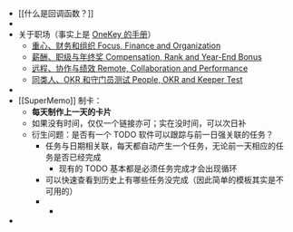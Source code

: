 - [[什么是回调函数？]]
-
- 关于职场（事实上是 [OneKey 的手册](https://onekeyhq.atlassian.net/wiki/spaces/OC/pages/129761289/Handbook)）
	- [重心、财务和组织 Focus, Finance and Organization](https://onekeyhq.atlassian.net/wiki/spaces/OC/pages/129761299)
	- [薪酬、职级与年终奖 Compensation, Rank and Year-End Bonus](https://onekeyhq.atlassian.net/wiki/spaces/OC/pages/129728755)
	- [远程、协作与绩效 Remote, Collaboration and Performance](https://onekeyhq.atlassian.net/wiki/spaces/OC/pages/129728764)
	- [同类人、OKR 和守门员测试 People, OKR and Keeper Test](https://onekeyhq.atlassian.net/wiki/spaces/OC/pages/142540822)
-
- [[SuperMemo]] 制卡：
	- **每天制作上一天的卡片**
	- 如果没有时间，仅仅一个链接亦可；实在没时间，可以次日补
	- 衍生问题：是否有一个 TODO 软件可以跟踪与前一日强关联的任务？
		- 任务与日期相关联，每天都自动产生一个任务，无论前一天相应的任务是否已经完成
			- 现有的 TODO 基本都是必须任务完成才会出现循环
		- 可以快速查看到历史上有哪些任务没完成（因此简单的模板其实是不可用的）
		-
			-
-